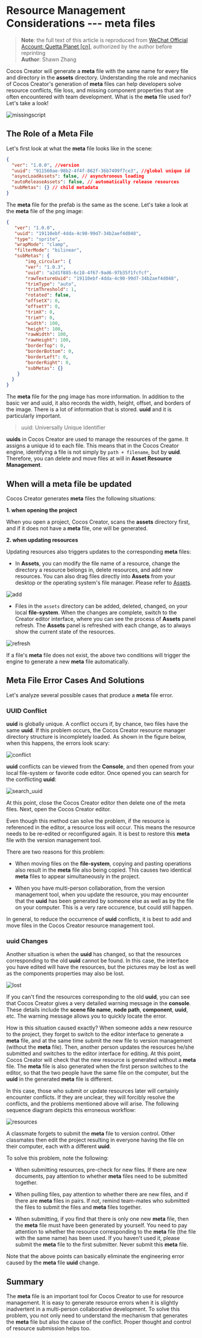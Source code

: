 # Resource Management Considerations --- meta files

> **Note**: the full text of this article is reproduced from [WeChat Official Account: Quetta Planet [cn]](https://mp.weixin.qq.com/s/MykJaytb3t_oacude1cvIg), authorized by the author before reprinting<br>
> **Author**: Shawn Zhang

Cocos Creator will generate a **meta** file with the same name for every file and directory in the **assets** directory. Understanding the role and mechanics of Cocos Creator's generation of **meta** files can help developers solve resource conflicts, file loss, and missing component properties that are often encountered with team development. What is the **meta** file used for? Let's take a look!

![missingscript](meta/missingscript.png)

## The Role of a Meta File

Let's first look at what the **meta** file looks like in the scene:

```json
{
  "ver": "1.0.0", //version
  "uuid": "911560ae-98b2-4f4f-862f-36b7499f7ce3", //global unique id
  "asyncLoadAssets": false, // asynchronous loading
  "autoReleaseAssets": false, // automatically release resources
  "subMetas": {} // child metadata
}
```

The **meta** file for the prefab is the same as the scene. Let's take a look at the **meta** file of the png image:

```json
{
   "ver": "1.0.0",
   "uuid": "19110ebf-4dda-4c90-99d7-34b2aef4d048",
   "type": "sprite",
   "wrapMode": "clamp",
   "filterMode": "bilinear",
   "subMetas": {
       "img_circular": {
       "ver": "1.0.3",
       "uuid": "a2d1f885-6c18-4f67-9ad6-97b35f1fcfcf",
       "rawTextureUuid": "19110ebf-4dda-4c90-99d7-34b2aef4d048",
       "trimType": "auto",
       "trimThreshold": 1,
       "rotated": false,
       "offsetX": 0,
       "offsetY": 0,
       "trimX": 0,
       "trimY": 0,
       "width": 100,
       "height": 100,
       "rawWidth": 100,
       "rawHeight": 100,
       "borderTop": 0,
       "borderBottom": 0,
       "borderLeft": 0,
       "borderRight": 0,
       "subMetas": {}
    }
  }
}
```

The **meta** file for the png image has more information. In addition to the basic ver and uuid, it also records the width, height, offset, and borders of the image. There is a lot of information that is stored. **uuid** and it is particularly important.

> uuid: Universally Unique Identifier

**uuids** in Cocos Creator are used to manage the resources of the game. It assigns a unique id to each file. This means that in the Cocos Creator engine, identifying a file is not simply by `path + filename`, but by **uuid**. Therefore, you can delete and move files at will in **Asset Resource Management**.

## When will a meta file be updated

Cocos Creator generates **meta** files the following situations:

**1. when opening the project**

 When you open a project, Cocos Creator, scans the **assets** directory first, and if it does not have a **meta** file, one will be generated.

**2. when updating resources**

Updating resources also triggers updates to the corresponding **meta** files:

  - In **Assets**, you can modify the file name of a resource, change the directory a resource belongs in, delete resources, and add new resources. You can also drag files directly into **Assets** from your desktop  or the operating system's file manager. Please refer to [Assets](../getting-started/basics/editor-panels/assets.md).

  ![add](meta/add.png)

  - Files in the `assets` directory can be added, deleted, changed, on your local **file-system**. When the changes are complete, switch to the Creator editor interface, where you can see the process of **Assets** panel refresh. The **Assets** panel is refreshed with each change, as to always show the current state of the resources.

  ![refresh](meta/refresh.png)

If a file's **meta** file does not exist, the above two conditions will trigger the engine to generate a new **meta** file automatically.

## Meta File Error Cases And Solutions

Let's analyze several possible cases that produce a **meta** file error.

### UUID Conflict

**uuid** is globally unique. A conflict occurs if, by chance, two files have the same **uuid**. If this problem occurs, the Cocos Creator resource manager directory structure is incompletely loaded. As shown in the figure below, when this happens, the errors look scary:

![conflict](meta/conflict.png)

**uuid** conflicts can be viewed from the **Console**, and then opened from your local file-system or favorite code editor. Once opened you can search for the conflicting **uuid**:

![search_uuid](meta/search_uuid.png)

At this point, close the Cocos Creator editor then delete one of the meta files. Next, open the Cocos Creator editor.

Even though this method can solve the problem, if the resource is referenced in the editor, a resource loss will occur. This means the resource needs to be re-edited or reconfigured again. It is best to restore this **meta** file with the version management tool.

There are two reasons for this problem:

  - When moving files on the **file-system**, copying and pasting operations also result in the **meta** file also being copied. This causes two identical **meta** files to appear simultaneously in the project.

  - When you have multi-person collaboration, from the version management tool, when you update the resource, you may encounter that the **uuid** has been generated by someone else as well as by the file on your computer. This is a very rare occurence, but could still happen.

In general, to reduce the occurrence of **uuid** conflicts, it is best to add and move files in the Cocos Creator resource management tool.

### uuid Changes

Another situation is when the **uuid** has changed, so that the resources corresponding to the old **uuid** cannot be found. In this case, the interface you have edited will have the resources, but the pictures may be lost as well as the components properties may also be lost.

![lost](meta/lost.png)

If you can't find the resources corresponding to the old **uuid**, you can see that Cocos Creator gives a very detailed warning message in the **console**. These details include the **scene file name**, **node path**, **component**, **uuid**, etc. The warning message allows you to quickly locate the error.

How is this situation caused exactly? When someone adds a new resource to the project, they forget to switch to the editor interface to generate a **meta** file, and at the same time submit the new file to version management (without the **meta** file). Then, another person updates the resources he/she submitted and switches to the editor interface for editing. At this point, Cocos Creator will check that the new resource is generated without a **meta** file. The **meta** file is also generated when the first person switches to the editor, so that the two people have the same file on the computer, but the **uuid** in the generated **meta** file is different.

In this case, those who submit or update resources later will certainly encounter conflicts. If they are unclear, they will forcibly resolve the conflicts, and the problems mentioned above will arise. The following sequence diagram depicts this erroneous workflow:

![resources](meta/resources.png)

A classmate forgets to submit the **meta** file to version control. Other classmates then edit the project resulting in everyone having the file on their computer, each with a different **uuid**.

To solve this problem, note the following:

  - When submitting resources, pre-check for new files. If there are new documents, pay attention to whether **meta** files need to be submitted together.

  - When pulling files, pay attention to whether there are new files, and if there are **meta** files in pairs. If not, remind team-mates who submitted the files to submit the files and **meta** files together.

  - When submitting, if you find that there is only one new **meta** file, then the **meta** file must have been generated by yourself. You need to pay attention to whether the resource corresponding to the **meta** file (the file with the same name) has been used. If you haven't used it, please submit the **meta** file to the first submitter. Never submit this **meta** file.

Note that the above points can basically eliminate the engineering error caused by the **meta** file **uuid** change.

## Summary

The **meta** file is an important tool for Cocos Creator to use for resource management. It is easy to generate resource errors when it is slightly inadvertent in a multi-person collaborative development. To solve this problem, you not only need to understand the mechanism that generates the **meta** file but also the cause of the conflict. Proper thought and control of resource submission helps too.
